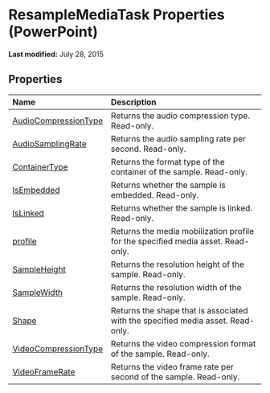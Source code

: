 
# ResampleMediaTask Properties (PowerPoint)

 **Last modified:** July 28, 2015


## Properties



|**Name**|**Description**|
|:-----|:-----|
| [AudioCompressionType](26b867a7-f738-f38c-8a93-b883b69add90.md)|Returns the audio compression type. Read-only.|
| [AudioSamplingRate](6caf0c65-b5cb-b697-8e08-80329d18999a.md)|Returns the audio sampling rate per second. Read-only.|
| [ContainerType](c15c88d5-8217-dfab-d3f1-dfcabe414281.md)|Returns the format type of the container of the sample. Read-only.|
| [IsEmbedded](12eeeb1a-1993-e6e5-d5a8-b8938c2e9b19.md)|Returns whether the sample is embedded. Read-only.|
| [IsLinked](9370b70d-8e0c-33ff-78fa-d1d6f947cbac.md)|Returns whether the sample is linked. Read-only.|
| [profile](8ec14e6e-d3ac-ac08-67ba-4452d2e47a95.md)|Returns the media mobilization profile for the specified media asset. Read-only.|
| [SampleHeight](0521748d-8885-30f9-a67d-7b72a60d345c.md)|Returns the resolution height of the sample. Read-only.|
| [SampleWidth](87572ea4-7de0-f401-bd0f-4c8963e651a9.md)|Returns the resolution width of the sample. Read-only.|
| [Shape](1980c6c4-17e0-f6e2-7fcc-864b91f3190d.md)|Returns the shape that is associated with the specified media asset. Read-only.|
| [VideoCompressionType](b7cef799-6448-99be-acd2-012e72d171a6.md)|Returns the video compression format of the sample. Read-only.|
| [VideoFrameRate](46ceead8-4e4d-fc25-ad6d-e387dfdc3089.md)|Returns the video frame rate per second of the sample. Read-only.|
